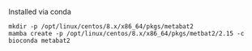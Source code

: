 Installed via conda 
```
mkdir -p /opt/linux/centos/8.x/x86_64/pkgs/metabat2
mamba create -p /opt/linux/centos/8.x/x86_64/pkgs/metbat2/2.15 -c bioconda metabat2
```
